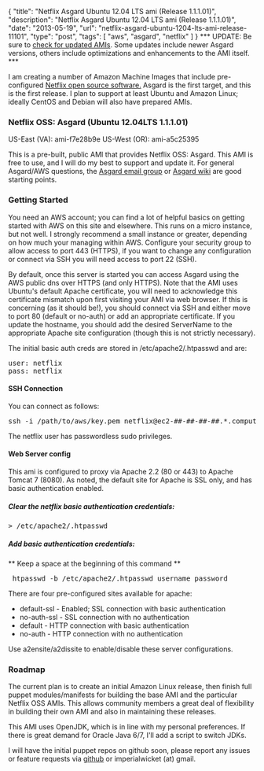 {
  "title": "Netflix Asgard Ubuntu 12.04 LTS ami (Release 1.1.1.01)",
  "description": "Netflix Asgard Ubuntu 12.04 LTS ami (Release 1.1.1.01)",
  "date": "2013-05-19",
  "url": "netflix-asgard-ubuntu-1204-lts-ami-release-11101",
  "type": "post",
  "tags": [
    "aws",
    "asgard",
    "netflix"
  ]
}
*** UPDATE: Be sure to [check for updated AMIs](http://imperialwicket.com/tag/asgard). Some updates include newer Asgard versions, others include optimizations and enhancements to the AMI itself. ***

I am creating a number of Amazon Machine Images that include pre-configured [Netflix open source software.](http://netflix.github.io/) Asgard is the first target, and this is the first release. I plan to support at least Ubuntu and Amazon Linux; ideally CentOS and Debian will also have prepared AMIs.

### Netflix OSS: Asgard (Ubuntu 12.04LTS 1.1.1.01)

US-East (VA): ami-f7e28b9e
US-West (OR): ami-a5c25395

This is a pre-built, public AMI that provides Netflix OSS: Asgard. This AMI is free to use, and I will do my best to support and update it. For general Asgard/AWS questions, the [Asgard email group](https://groups.google.com/forum/?fromgroups#!forum/asgardusers) or [Asgard wiki](https://github.com/Netflix/asgard/wiki) are good starting points.

### Getting Started

You need an AWS account; you can find a lot of helpful basics on getting started with AWS on this site and elsewhere. This runs on a micro instance, but not well. I strongly recommend a small instance or greater, depending on how much your managing within AWS. Configure your security group to allow access to port 443 (HTTPS), if you want to change any configuration or connect via SSH you will need access to port 22 (SSH). 

By default, once this server is started you can access Asgard using the AWS public dns over HTTPS (and only HTTPS)\. Note that the AMI uses Ubuntu's default Apache certificate, you will need to acknowledge this certificate mismatch upon first visiting your AMI via web browser. If this is concerning (as it should be!), you should connect via SSH and either move to port 80 (default or no-auth) or add an appropriate certificate. If you update the hostname, you should add the desired ServerName to the appropriate Apache site configuration (though this is not strictly necessary). 

The initial basic auth creds are stored in /etc/apache2/.htpasswd and are:

<pre>user: netflix
pass: netflix</pre>

#### SSH Connection

You can connect as follows:
<pre>
ssh -i /path/to/aws/key.pem netflix@ec2-##-##-##-##.*.compute.amazonaws.com
</pre>

The netflix user has passwordless sudo privileges.

#### Web Server config

This ami is configured to proxy via Apache 2.2 (80 or 443) to Apache Tomcat 7 (8080). As noted, the default site for Apache is SSL only, and has basic authentication enabled. 

##### Clear the netflix basic authentication credentials:

<pre>> /etc/apache2/.htpasswd</pre>

##### Add basic authentication credentials:

** Keep a space at the beginning of this command **
<pre> htpasswd -b /etc/apache2/.htpasswd username password</pre>

There are four pre-configured sites available for apache:

*   default-ssl - Enabled; SSL connection with basic authentication
*   no-auth-ssl - SSL connection with no authentication
*   default - HTTP connection with basic authentication
*   no-auth - HTTP connection with no authentication

Use a2ensite/a2dissite to enable/disable these server configurations.

### Roadmap

The current plan is to create an initial Amazon Linux release, then finish full puppet modules/manifests for building the base AMI and the particular Netflix OSS AMIs. This allows community members a great deal of flexibility in building their own AMI and also in maintaining these releases. 

This AMI uses OpenJDK, which is in line with my personal preferences. If there is great demand for Oracle Java 6/7, I'll add a script to switch JDKs.

I will have the initial puppet repos on github soon, please report any issues or feature requests via [github](https://github.com/imperialwicket) or imperialwicket (at) gmail.
